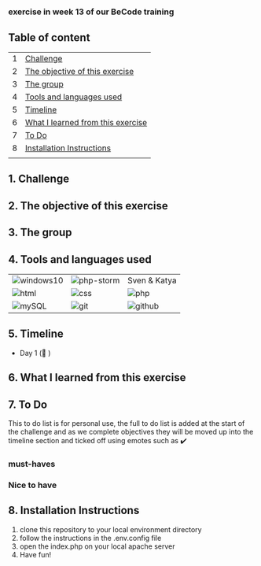 # <!-- Exercise title -->

### exercise in week 13<!-- NR (from date - to date)--> of our BeCode training

## Table of content

|     |                                                                         |
| --- | ----------------------------------------------------------------------- |
| 1   | [Challenge](#challenge)                                                 |
| 2   | [The objective of this exercise](#the-objective-of-this-exercise)       |
| 3   | [The group](#the-group)                                                 |
| 4   | [Tools and languages used](#tools-and-languages-used)                   |
| 5   | [Timeline](#timeline)                                                   |
| 6   | [What I learned from this exercise](#what-i-learned-from-this-exercise) |
| 7   | [To Do](#to-do)                                                         |
| 8   | [Installation Instructions](#installation-instructions)                 |
|     |

## 1. Challenge

## 2. The objective of this exercise

## 3. The group

<!--give credit where it's due and link to group member's github pages-->

## 4. Tools and languages used

<!--Adjust the content of this table per exercise
Logos are added on a project basis, I have them stored in a separate folder locally, ready for copying-->

|                                                |                                               |                                          |
| ---------------------------------------------- | --------------------------------------------- | ---------------------------------------- |
| ![windows10](Assets/images/windows10-logo.png) | ![php-storm](Assets/images/phpstorm-logo.png) | Sven & Katya                             |
| ![html](Assets/images/html-logo.png)           | ![css](Assets/images/CSS-logo.png)            | ![php](Assets/images/php-logo.jpg)       |
| ![mySQL](Assets/images/mysql-logo.png)         | ![git](Assets/images/git-logo.png)            | ![github](Assets/images/github-logo.png) |

## 5. Timeline

<!-- fill in the timeline with what happened, challenges and how you overcame them, little victories, link to sources if possible -->

- Day 1 (:date: <!--dd/mm/yyyy-->)

## 6. What I learned from this exercise

<!--here you can write anything from a short summary on the subject of the exercise, a readable description of the new skills/knowledge you acquire, to an in depth clarification. As long as it helps you retain what you learned, or easily find the information when working on future projects-->

## 7. To Do

This to do list is for personal use, the full to do list is added at the start of the challenge and as we complete
objectives they will be moved up into the timeline section and ticked off using emotes such as :heavy_check_mark:

<!--For now, this list is usually provided by BeCode and thus quite static. When working on outside projects, this list will become more dynamic as the projects grow and evolve-->

### must-haves

### Nice to have

## 8. Installation Instructions

<!--write clear instructions on how to get your project working on the user's local environment-->

1. clone this repository to your local environment directory
2. follow the instructions in the .env.config file
3. open the index.php on your local apache server
4. Have fun!
